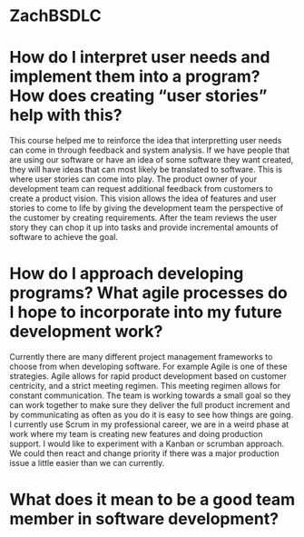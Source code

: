 # ZachBSDLC
# How do I interpret user needs and implement them into a program? How does creating “user stories” help with this?
This course helped me to reinforce the idea that interpretting user needs can come in through feedback and system analysis. If we have people that are using our software or have an idea of some software they want created, they will have ideas that can most likely be translated to software. This is where user stories can come into play. The product owner of your development team can request additional feedback from customers to create a product vision. This vision allows the idea of features and user stories to come to life by giving the development team the perspective of the customer by creating requirements. After the team reviews the user story they can chop it up into tasks and provide incremental amounts of software to achieve the goal.

# How do I approach developing programs? What agile processes do I hope to incorporate into my future development work?
Currently there are many different project management frameworks to choose from when developing software. For example Agile is one of these strategies. Agile allows for rapid product development based on customer centricity, and a strict meeting regimen. This meeting regimen allows for constant communication. The team is working towards a small goal so they can work together to make sure they deliver the full product increment and by communicating as often as you do it is easy to see how things are going. I currently use Scrum in my professional career, we are in a weird phase at work where my team is creating new features and doing production support. I would like to experiment with a Kanban or scrumban approach. We could then react and change priority if there was a major production issue a little easier than we can currently.

# What does it mean to be a good team member in software development?
